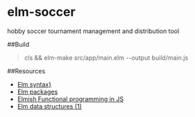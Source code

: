 # elm-soccer
hobby soccer tournament management and distribution tool

##Build
> cls && elm-make src/app/main.elm --output build/main.js

##Resources
* [Elm syntax}](http://elm-lang.org/docs/syntax)
* [Elm packages](http://package.elm-lang.org/)
* [Elmish Functional programming in JS](https://medium.com/@chetcorcos/elmish-functional-programming-in-javascript-50995f1d4b9e#.tr1b4y2sn)
* [Elm data structures (1)](https://dennisreimann.de/articles/elm-data-structures-list-array-set-dict.html)
